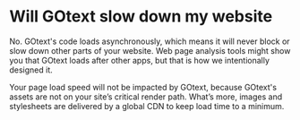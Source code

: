 # Will GOtext slow down my website

No. GOtext's code loads asynchronously, which means it will never block or slow down other parts of your website. Web page analysis tools might show you that GOtext loads after other apps, but that is how we intentionally designed it.

Your page load speed will not be impacted by GOtext, because GOtext's assets are not on your site’s critical render path. What’s more, images and stylesheets are delivered by a global CDN to keep load time to a minimum.
